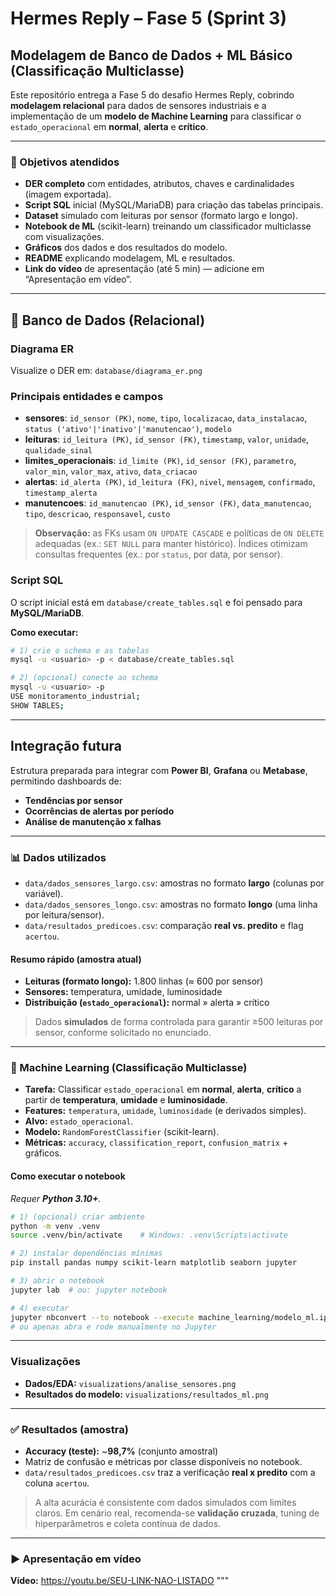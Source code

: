 # Hermes Reply – Fase 5 (Sprint 3)
## Modelagem de Banco de Dados + ML Básico (Classificação Multiclasse)

Este repositório entrega a Fase 5 do desafio Hermes Reply, cobrindo **modelagem relacional** para dados de sensores industriais e a implementação de um **modelo de Machine Learning** para classificar o `estado_operacional` em **normal**, **alerta** e **crítico**.

---

### 🎯 Objetivos atendidos
- **DER completo** com entidades, atributos, chaves e cardinalidades (imagem exportada).
- **Script SQL** inicial (MySQL/MariaDB) para criação das tabelas principais.
- **Dataset** simulado com leituras por sensor (formato largo e longo).
- **Notebook de ML** (scikit-learn) treinando um classificador multiclasse com visualizações.
- **Gráficos** dos dados e dos resultados do modelo.
- **README** explicando modelagem, ML e resultados.
- **Link do vídeo** de apresentação (até 5 min) — adicione em “Apresentação em vídeo”.

---

## 🧱 Banco de Dados (Relacional)

### Diagrama ER
Visualize o DER em: `database/diagrama_er.png`

### Principais entidades e campos
- **sensores**: `id_sensor (PK)`, `nome`, `tipo`, `localizacao`, `data_instalacao`, `status ('ativo'|'inativo'|'manutencao')`, `modelo`
- **leituras**: `id_leitura (PK)`, `id_sensor (FK)`, `timestamp`, `valor`, `unidade`, `qualidade_sinal`
- **limites_operacionais**: `id_limite (PK)`, `id_sensor (FK)`, `parametro`, `valor_min`, `valor_max`, `ativo`, `data_criacao`
- **alertas**: `id_alerta (PK)`, `id_leitura (FK)`, `nivel`, `mensagem`, `confirmado`, `timestamp_alerta`
- **manutencoes**: `id_manutencao (PK)`, `id_sensor (FK)`, `data_manutencao`, `tipo`, `descricao`, `responsavel`, `custo`

> **Observação:** as FKs usam `ON UPDATE CASCADE` e políticas de `ON DELETE` adequadas (ex.: `SET NULL` para manter histórico). Índices otimizam consultas frequentes (ex.: por `status`, por data, por sensor).

### Script SQL
O script inicial está em `database/create_tables.sql` e foi pensado para **MySQL/MariaDB**.

**Como executar:**
```bash
# 1) crie o schema e as tabelas
mysql -u <usuario> -p < database/create_tables.sql

# 2) (opcional) conecte ao schema
mysql -u <usuario> -p
USE monitoramento_industrial;
SHOW TABLES;
```
---

## Integração futura

Estrutura preparada para integrar com **Power BI**, **Grafana** ou **Metabase**, permitindo dashboards de:

- **Tendências por sensor**
- **Ocorrências de alertas por período**
- **Análise de manutenção x falhas**

---

### 📊 Dados utilizados

- `data/dados_sensores_largo.csv`: amostras no formato **largo** (colunas por variável).
- `data/dados_sensores_longo.csv`: amostras no formato **longo** (uma linha por leitura/sensor).
- `data/resultados_predicoes.csv`: comparação **real vs. predito** e flag `acertou`.

#### Resumo rápido (amostra atual)
- **Leituras (formato longo):** 1.800 linhas (≈ 600 por sensor)
- **Sensores:** temperatura, umidade, luminosidade
- **Distribuição (`estado_operacional`):** normal » alerta » crítico

> Dados **simulados** de forma controlada para garantir ≥500 leituras por sensor, conforme solicitado no enunciado.

---

### 🤖 Machine Learning (Classificação Multiclasse)

- **Tarefa:** Classificar `estado_operacional` em **normal**, **alerta**, **crítico** a partir de **temperatura**, **umidade** e **luminosidade**.
- **Features:** `temperatura`, `umidade`, `luminosidade` (e derivados simples).
- **Alvo:** `estado_operacional`.
- **Modelo:** `RandomForestClassifier` (scikit-learn).
- **Métricas:** `accuracy`, `classification_report`, `confusion_matrix` + gráficos.

#### Como executar o notebook

*Requer **Python 3.10+**.*

```bash
# 1) (opcional) criar ambiente
python -m venv .venv
source .venv/bin/activate    # Windows: .venv\Scripts\activate

# 2) instalar dependências mínimas
pip install pandas numpy scikit-learn matplotlib seaborn jupyter

# 3) abrir o notebook
jupyter lab  # ou: jupyter notebook

# 4) executar
jupyter nbconvert --to notebook --execute machine_learning/modelo_ml.ipynb
# ou apenas abra e rode manualmente no Jupyter
```
---

### Visualizações

- **Dados/EDA:** `visualizations/analise_sensores.png`
- **Resultados do modelo:** `visualizations/resultados_ml.png`

---

### ✅ Resultados (amostra)

- **Accuracy (teste):** ~**98,7%** (conjunto amostral)
- Matriz de confusão e métricas por classe disponíveis no notebook.
- `data/resultados_predicoes.csv` traz a verificação **real x predito** com a coluna `acertou`.

> A alta acurácia é consistente com dados simulados com limites claros. Em cenário real, recomenda-se **validação cruzada**, tuning de hiperparâmetros e coleta contínua de dados.

---

### ▶️ Apresentação em vídeo
  
**Vídeo:** https://youtu.be/SEU-LINK-NAO-LISTADO
"""

